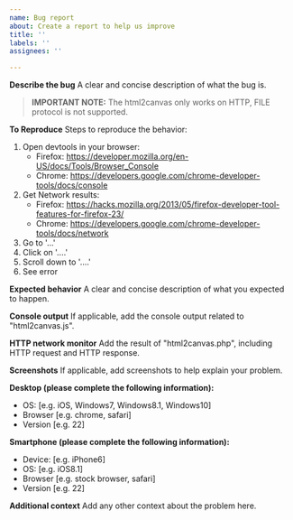 ```yaml
---
name: Bug report
about: Create a report to help us improve
title: ''
labels: ''
assignees: ''

---
```


**Describe the bug**
A clear and concise description of what the bug is.

> **IMPORTANT NOTE:** The html2canvas only works on HTTP, FILE protocol is not supported.

**To Reproduce**
Steps to reproduce the behavior:
1.  Open devtools in your browser:
    * Firefox: https://developer.mozilla.org/en-US/docs/Tools/Browser_Console
    * Chrome: https://developers.google.com/chrome-developer-tools/docs/console
2. Get Network results:
   * Firefox: https://hacks.mozilla.org/2013/05/firefox-developer-tool-features-for-firefox-23/
   * Chrome: https://developers.google.com/chrome-developer-tools/docs/network
3. Go to '...'
4. Click on '....'
6. Scroll down to '....'
7. See error

**Expected behavior**
A clear and concise description of what you expected to happen.

**Console output**
If applicable, add the console output related to "html2canvas.js".

**HTTP network monitor**
Add the result of "html2canvas.php", including HTTP request and HTTP response.

**Screenshots**
If applicable, add screenshots to help explain your problem.

**Desktop (please complete the following information):**
 - OS: [e.g. iOS, Windows7, Windows8.1, Windows10]
 - Browser [e.g. chrome, safari]
 - Version [e.g. 22]

**Smartphone (please complete the following information):**
 - Device: [e.g. iPhone6]
 - OS: [e.g. iOS8.1]
 - Browser [e.g. stock browser, safari]
 - Version [e.g. 22]

**Additional context**
Add any other context about the problem here.
